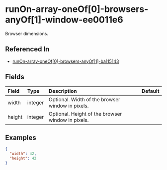 
# runOn-array-oneOf[0]-browsers-anyOf[1]-window-ee0011e6

Browser dimensions.

## Referenced In

- [runOn-array-oneOf[0]-browsers-anyOf[1]-ba115143](/docs/references/schemas/runon-array-oneof-0--browsers-anyof-1--ba115143)

## Fields

Field | Type | Description | Default
:-- | :-- | :-- | :--
width | integer | Optional. Width of the browser window in pixels. | 
height | integer | Optional. Height of the browser window in pixels. | 

## Examples

```json
{
  "width": 42,
  "height": 42
}
```
